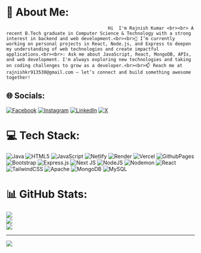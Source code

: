 # 💫 About Me:
                                          Hi  I'm Rajnish Kumar <br><br> A recent B.Tech graduate in Computer Science & Technology with a strong interest in backend and web development.<br><br>🌱 I’m currently working on personal projects in React, Node.js, and Express to deepen my understanding of web technologies and create impactful applications.<br><br>💡 Ask me about JavaScript, React, MongoDB, APIs, and web development. I'm always exploring new technologies and taking on coding challenges to grow as a developer.<br><br>📫 Reach me at rajnishkr913530@gmail.com – let’s connect and build something awesome together!


## 🌐 Socials:
[![Facebook](https://img.shields.io/badge/Facebook-%231877F2.svg?logo=Facebook&logoColor=white)](https://facebook.com/https://www.facebook.com/rajnish.brucelee) [![Instagram](https://img.shields.io/badge/Instagram-%23E4405F.svg?logo=Instagram&logoColor=white)](https://instagram.com/https://www.instagram.com/rajnish_bhagat_/) [![LinkedIn](https://img.shields.io/badge/LinkedIn-%230077B5.svg?logo=linkedin&logoColor=white)](https://linkedin.com/in/https://www.linkedin.com/in/rajnishkumar01/) [![X](https://img.shields.io/badge/X-black.svg?logo=X&logoColor=white)](https://x.com/https://x.com/RajnishKr0111) 

# 💻 Tech Stack:
![Java](https://img.shields.io/badge/java-%23ED8B00.svg?style=for-the-badge&logo=openjdk&logoColor=white) ![HTML5](https://img.shields.io/badge/html5-%23E34F26.svg?style=for-the-badge&logo=html5&logoColor=white) ![JavaScript](https://img.shields.io/badge/javascript-%23323330.svg?style=for-the-badge&logo=javascript&logoColor=%23F7DF1E) ![Netlify](https://img.shields.io/badge/netlify-%23000000.svg?style=for-the-badge&logo=netlify&logoColor=#00C7B7) ![Render](https://img.shields.io/badge/Render-%46E3B7.svg?style=for-the-badge&logo=render&logoColor=white) ![Vercel](https://img.shields.io/badge/vercel-%23000000.svg?style=for-the-badge&logo=vercel&logoColor=white) ![GithubPages](https://img.shields.io/badge/github%20pages-121013?style=for-the-badge&logo=github&logoColor=white) ![Bootstrap](https://img.shields.io/badge/bootstrap-%238511FA.svg?style=for-the-badge&logo=bootstrap&logoColor=white) ![Express.js](https://img.shields.io/badge/express.js-%23404d59.svg?style=for-the-badge&logo=express&logoColor=%2361DAFB) ![Next JS](https://img.shields.io/badge/Next-black?style=for-the-badge&logo=next.js&logoColor=white) ![NodeJS](https://img.shields.io/badge/node.js-6DA55F?style=for-the-badge&logo=node.js&logoColor=white) ![Nodemon](https://img.shields.io/badge/NODEMON-%23323330.svg?style=for-the-badge&logo=nodemon&logoColor=%BBDEAD) ![React](https://img.shields.io/badge/react-%2320232a.svg?style=for-the-badge&logo=react&logoColor=%2361DAFB) ![TailwindCSS](https://img.shields.io/badge/tailwindcss-%2338B2AC.svg?style=for-the-badge&logo=tailwind-css&logoColor=white) ![Apache](https://img.shields.io/badge/apache-%23D42029.svg?style=for-the-badge&logo=apache&logoColor=white) ![MongoDB](https://img.shields.io/badge/MongoDB-%234ea94b.svg?style=for-the-badge&logo=mongodb&logoColor=white) ![MySQL](https://img.shields.io/badge/mysql-4479A1.svg?style=for-the-badge&logo=mysql&logoColor=white)
# 📊 GitHub Stats:
![](https://github-readme-stats.vercel.app/api?username=Rajnishkr8541&theme=transparent&hide_border=false&include_all_commits=true&count_private=true)<br/>
![](https://github-readme-streak-stats.herokuapp.com/?user=Rajnishkr8541&theme=transparent&hide_border=false)<br/>
![](https://github-readme-stats.vercel.app/api/top-langs/?username=Rajnishkr8541&theme=transparent&hide_border=false&include_all_commits=true&count_private=true&layout=compact)

---
[![](https://visitcount.itsvg.in/api?id=Rajnishkr8541&icon=0&color=0)](https://visitcount.itsvg.in)

<!-- Proudly created with GPRM ( https://gprm.itsvg.in ) -->